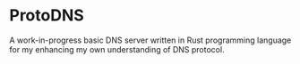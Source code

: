# ProtoDNS
A work-in-progress basic DNS server written in Rust programming language for my enhancing my own understanding of DNS protocol.